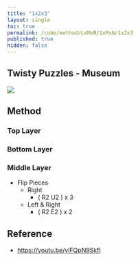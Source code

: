 ```yaml
---
title: "1x2x3"
layout: single
toc: true
permalink: /cube/method/LxMxN/1xMxN/1x2x3
published: true
hidden: false
---
```


<head>
  <base target="_blank">
</head>



## Twisty Puzzles - Museum

<a href="https://twistypuzzles.com/app/museum/museum_showitem.php?pkey=1905">
  <img src="https://twistypuzzles.com/museum/large/01905-01.jpg">
</a>



## Method

### Top Layer

### Bottom Layer

### Middle Layer

- Flip Pieces
  - Right
    - ( R2 U2 ) x 3
  - Left & Right
    - ( R2 E2 ) x 2



## Reference
  - <https://youtu.be/ylFQpN9SkfI>
